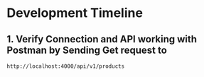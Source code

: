 # Development Timeline

## 1. Verify Connection and API working with Postman by Sending Get request to
 `http://localhost:4000/api/v1/products`
